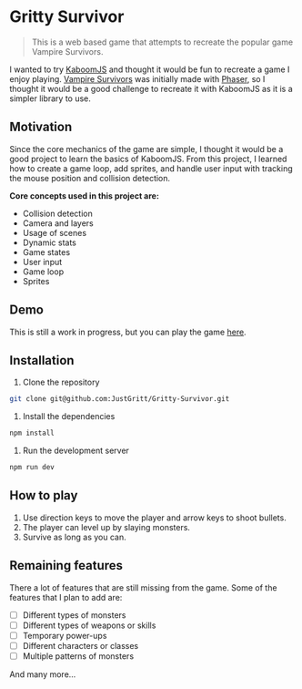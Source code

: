 # Gritty Survivor

>This is a web based game that attempts to recreate the popular game Vampire Survivors.
 
I wanted to try [KaboomJS](https://kaboomjs.com/) and thought it would be fun to recreate a game I enjoy playing. [Vampire Survivors](https://store.steampowered.com/app/1794680/Vampire_Survivors/) was initially made with [Phaser](https://phaser.io/), so I thought it would be a good challenge to recreate it with KaboomJS as it is a simpler library to use.

## Motivation

Since the core mechanics of the game are simple, I thought it would be a good project to learn the basics of KaboomJS. From this project, I learned how to create a game loop, add sprites, and handle user input with tracking the mouse position and collision detection.

**Core concepts used in this project are:**

- Collision detection
- Camera and layers
- Usage of scenes
- Dynamic stats
- Game states
- User input
- Game loop
- Sprites

## Demo

This is still a work in progress, but you can play the game [here](https://gritty-survivor.vercel.app/).

## Installation

1. Clone the repository

```bash
git clone git@github.com:JustGritt/Gritty-Survivor.git
```

1. Install the dependencies

```bash
npm install
```

1. Run the development server

```bash
npm run dev
```

## How to play

1. Use direction keys to move the player and arrow keys to shoot bullets.
2. The player can level up by slaying monsters.
3. Survive as long as you can.

## Remaining features

There a lot of features that are still missing from the game. Some of the features that I plan to add are:

- [ ] Different types of monsters
- [ ] Different types of weapons or skills
- [ ] Temporary power-ups
- [ ] Different characters or classes
- [ ] Multiple patterns of monsters

And many more...
